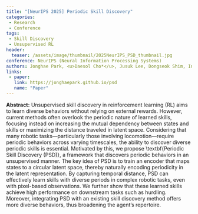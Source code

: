 ```yaml
---
title: "[NeurIPS 2025] Periodic Skill Discovery"
categories:
 - Research
 - Conference
tags:
 - Skill Discovery
 - Unsupervised RL
header:
  teaser: /assets/image/thumbnail/2025NeurIPS_PSD_thumbnail.jpg
conference: NeurIPS (Neural Information Processing Systems)
authors: Jonghae Park, <u>Daesol Cho*</u>, Jusuk Lee, Dongseok Shim, Inkyu Jang, and H. Jin Kim
links:
 - paper: 
   link: https://jonghaepark.github.io/psd
   name: "Paper"
---
```



**Abstract:** Unsupervised skill discovery in reinforcement learning (RL) aims to learn diverse behaviors without relying on external rewards. However, current methods often overlook the periodic nature of learned skills, focusing instead on increasing the mutual dependency between states and skills or maximizing the distance traveled in latent space. Considering that many robotic tasks—particularly those involving locomotion—require periodic behaviors across varying timescales, the ability to discover diverse periodic skills is essential. Motivated by this, we propose \textbf{Periodic Skill Discovery (PSD)}, a framework that discovers periodic behaviors in an unsupervised manner. The key idea of PSD is to train an encoder that maps states to a circular latent space, thereby naturally encoding periodicity in the latent representation. By capturing temporal distance, PSD can effectively learn skills with diverse periods in complex robotic tasks, even with pixel-based observations. We further show that these learned skills achieve high performance on downstream tasks such as hurdling. Moreover, integrating PSD with an existing skill discovery method offers more diverse behaviors, thus broadening the agent’s repertoire.